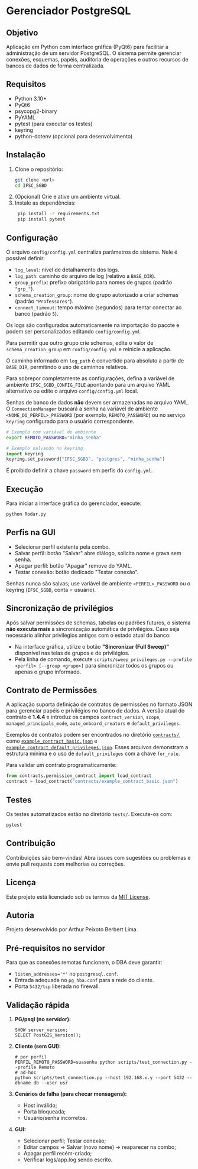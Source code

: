 # Gerenciador PostgreSQL

## Objetivo
Aplicação em Python com interface gráfica (PyQt6) para facilitar a administração de um servidor PostgreSQL. O sistema permite gerenciar conexões, esquemas, papéis, auditoria de operações e outros recursos de bancos de dados de forma centralizada.

## Requisitos
- Python 3.10+
- PyQt6
- psycopg2-binary
- PyYAML
- pytest (para executar os testes)
- keyring
- python-dotenv (opcional para desenvolvimento)

## Instalação
1. Clone o repositório:
   ```bash
   git clone <url>
   cd IFSC_SGBD
   ```
2. (Opcional) Crie e ative um ambiente virtual.
3. Instale as dependências:
   ```bash
    pip install -r requirements.txt
    pip install pytest
    ```

## Configuração
O arquivo `config/config.yml` centraliza parâmetros do sistema. Nele é possível definir:

- `log_level`: nível de detalhamento dos logs.
- `log_path`: caminho do arquivo de log (relativo a `BASE_DIR`).
- `group_prefix`: prefixo obrigatório para nomes de grupos (padrão `"grp_"`).
- `schema_creation_group`: nome do grupo autorizado a criar schemas (padrão `"Professores"`).
- `connect_timeout`: tempo máximo (segundos) para tentar conectar ao banco (padrão `5`).

Os logs são configurados automaticamente na importação do pacote e podem ser
personalizados editando `config/config.yml`.

Para permitir que outro grupo crie schemas, edite o valor de `schema_creation_group` em `config/config.yml` e reinicie a aplicação.

O caminho informado em `log_path` é convertido para absoluto a partir de `BASE_DIR`, permitindo o uso de caminhos relativos.

Para sobrepor completamente as configurações, defina a variável de ambiente `IFSC_SGBD_CONFIG_FILE` apontando para um arquivo YAML alternativo ou edite o arquivo `config/config.yml` local.

Senhas de banco de dados **não** devem ser armazenadas no arquivo YAML.
O `ConnectionManager` buscará a senha na variável de ambiente
`<NOME_DO_PERFIL>_PASSWORD` (por exemplo, `REMOTO_PASSWORD`) ou no serviço
`keyring` configurado para o usuário correspondente.

```bash
# Exemplo com variável de ambiente
export REMOTO_PASSWORD="minha_senha"
```

```python
# Exemplo salvando no keyring
import keyring
keyring.set_password("IFSC_SGBD", "postgres", "minha_senha")
```

É proibido definir a chave `password` em perfis do `config.yml`.

## Execução
Para iniciar a interface gráfica do gerenciador, execute:
```bash
python Rodar.py
```

## Perfis na GUI

- Selecionar perfil existente pela combo.
- Salvar perfil: botão "Salvar" abre diálogo, solicita nome e grava sem senha.
- Apagar perfil: botão "Apagar" remove do YAML.
- Testar conexão: botão dedicado "Testar conexão".

Senhas nunca são salvas; use variável de ambiente `<PERFIL>_PASSWORD` ou o keyring (`IFSC_SGBD`, conta = usuário).

## Sincronização de privilégios

Após salvar permissões de schemas, tabelas ou padrões futuros, o sistema **não executa mais** a sincronização automática de privilégios. Caso seja necessário alinhar privilégios antigos com o estado atual do banco:

- Na interface gráfica, utilize o botão **"Sincronizar (Full Sweep)"** disponível nas telas de grupos e de privilégios.
- Pela linha de comando, execute `scripts/sweep_privileges.py --profile <perfil> [--group <grupo>]` para sincronizar todos os grupos ou apenas o grupo informado.

## Contrato de Permissões

A aplicação suporta definição de contratos de permissões no formato JSON para gerenciar papéis e privilégios no banco de dados.
A versão atual do contrato é **1.4.4** e introduz os campos `contract_version`, `scope`, `managed_principals_mode`, `auto_onboard_creators` e `default_privileges`.

Exemplos de contratos podem ser encontrados no diretório [`contracts/`](contracts/), como
[`example_contract_basic.json`](contracts/example_contract_basic.json) e
[`example_contract_default_privileges.json`](contracts/example_contract_default_privileges.json).
Esses arquivos demonstram a estrutura mínima e o uso de `default_privileges` com a chave `for_role`.

Para validar um contrato programaticamente:

```python
from contracts.permission_contract import load_contract
contract = load_contract("contracts/example_contract_basic.json")
```

## Testes
Os testes automatizados estão no diretório `tests/`. Execute-os com:
```bash
pytest
```

## Contribuição
Contribuições são bem-vindas! Abra issues com sugestões ou problemas e envie pull requests com melhorias ou correções.

## Licença
Este projeto está licenciado sob os termos da [MIT License](LICENSE).

## Autoria
Projeto desenvolvido por Arthur Peixoto Berbert Lima.

## Pré-requisitos no servidor

Para que as conexões remotas funcionem, o DBA deve garantir:

- `listen_addresses='*'` no `postgresql.conf`.
- Entrada adequada no `pg_hba.conf` para a rede do cliente.
- Porta `5432/tcp` liberada no firewall.

## Validação rápida

1. **PG/psql (no servidor):**
   ```
   SHOW server_version;
   SELECT PostGIS_Version();
   ```

2. **Cliente (sem GUI):**
   ```
   # por perfil
   PERFIL_REMOTO_PASSWORD=suasenha python scripts/test_connection.py --profile Remoto
   # ad-hoc
   python scripts/test_connection.py --host 192.168.x.y --port 5432 --dbname db --user usr
   ```

3. **Cenários de falha (para checar mensagens):**
   - Host inválido;
   - Porta bloqueada;
   - Usuário/senha incorretos.

4. **GUI:**
   - Selecionar perfil; Testar conexão;
   - Editar campos → Salvar (novo nome) → reaparecer na combo;
   - Apagar perfil recém-criado;
   - Verificar logs/app.log sendo escrito.
